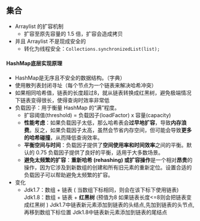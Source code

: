 ## 集合
- Arraylist 的扩容机制
	- 扩容至原先容量的 1.5 倍，扩容会造成拷贝
- 并且 Arraylist 不是现成安全的
	- 转化为线程安全：`Collections.synchronizedList(list);`
#### HashMap底层实现原理

- HashMap是无序且不安全的数据结构。（字典）
- 使用散列表封闭寻址（每个节点为一个链表来解决哈希冲突）
- 如果相同哈希值，链表的长度超过8，就从链表转换成红黑树，避免极端情况下链表变得很长，使得查询时效率非常低
- 负载因子：用于衡量 HashMap 的“满”程度。
  - 扩容阈值(threshold) = 负载因子(loadFactor) x 容量(capacity)
  - **性能考虑**：如果负载因子太低，那么哈希表会**过早地扩容**，导致**内存浪费**。反之，如果负载因子太高，虽然会节省内存空间，但可能会导致**更多的哈希碰撞**，从而降低查询效率。
  - **平衡空间与时间**：负载因子提供了**空间使用率和时间效率**之间的平衡。默认的 0.75 负载因子提供了良好的平衡，适用于大多数场景。
  - **避免太频繁的扩容**：**重新哈希 (rehashing) 或扩容操作**是一个相对**昂贵**的操作，因为它涉及到新数组的创建和所有旧元素的重新定位。设置合适的负载因子可以帮助避免太频繁的扩容。
- 变化
  - Jdk1.7：数组 + 链表 ( 当数组下标相同，则会在该下标下使用链表)
    Jdk1.8：数组 + 链表 + **红黑树** (预值为8 如果链表长度<=8则会把链表变成红黑树 )
    Jdk1.7中链表新元素添加到链表的头结点,先加到链表的头节点,再移到数组下标位置
    Jdk1.8中链表新元素添加到链表的尾结点